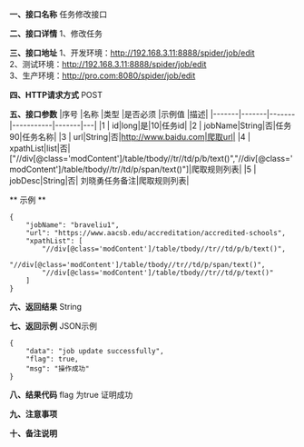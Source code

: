 **一、接口名称**
任务修改接口  

**二、接口详情**
1、修改任务  

**三、接口地址**
1、开发环境：http://192.168.3.11:8888/spider/job/edit  
2、测试环境：http://192.168.3.11:8888/spider/job/edit  
3、生产环境：http://pro.com:8080/spider/job/edit  

**四、HTTP请求方式**
POST

**五、接口参数**
|序号	|名称	|类型	|是否必须	|示例值	|描述|
|-------|-------|-------|-----------|-------|---|
|1      | id|long|是|10|任务id|
|2      | jobName|String|否|任务90|任务名称|
|3      | url|String|否|http://www.baidu.com|爬取url|
|4      | xpathList|list|否|["//div[@class='modContent']/table/tbody//tr//td/p/b/text()","//div[@class='modContent']/table/tbody//tr//td/p/span/text()"]|爬取规则列表|
|5      | jobDesc|String|否| 刘晓勇任务备注|爬取规则列表|


** 示例 **

    {
        "jobName": "braveliu1",
        "url": "https://www.aacsb.edu/accreditation/accredited-schools",
        "xpathList": [
            "//div[@class='modContent']/table/tbody//tr//td/p/b/text()",
            "//div[@class='modContent']/table/tbody//tr//td/p/span/text()",
            "//div[@class='modContent']/table/tbody//tr//td/p/text()"
        ]
    }


**六、返回结果**
String

**七、返回示例**
JSON示例  

  
    {
        "data": "job update successfully",
        "flag": true,
        "msg": "操作成功"
    }

**八、结果代码**
flag 为true 证明成功

**九、注意事项**

**十、备注说明**
